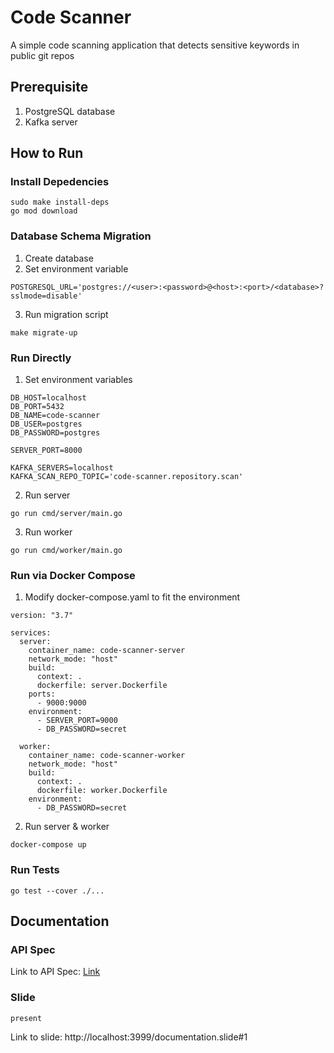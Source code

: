 # Code Scanner

A simple code scanning application that detects sensitive keywords in public git repos

## Prerequisite

1. PostgreSQL database
2. Kafka server

## How to Run

### Install Depedencies

```
sudo make install-deps
go mod download
```

### Database Schema Migration

1. Create database
2. Set environment variable

```
POSTGRESQL_URL='postgres://<user>:<password>@<host>:<port>/<database>?sslmode=disable'
```

3. Run migration script

```
make migrate-up
```

### Run Directly

1. Set environment variables

```
DB_HOST=localhost
DB_PORT=5432
DB_NAME=code-scanner
DB_USER=postgres
DB_PASSWORD=postgres

SERVER_PORT=8000

KAFKA_SERVERS=localhost
KAFKA_SCAN_REPO_TOPIC='code-scanner.repository.scan'
```

2. Run server

```
go run cmd/server/main.go
```

3. Run worker

```
go run cmd/worker/main.go
```

### Run via Docker Compose

1. Modify docker-compose.yaml to fit the environment

```
version: "3.7"

services:
  server:
    container_name: code-scanner-server
    network_mode: "host"
    build:
      context: .
      dockerfile: server.Dockerfile
    ports:
      - 9000:9000
    environment:
      - SERVER_PORT=9000
      - DB_PASSWORD=secret

  worker:
    container_name: code-scanner-worker
    network_mode: "host"
    build:
      context: .
      dockerfile: worker.Dockerfile
    environment:
      - DB_PASSWORD=secret
```

2. Run server & worker

```
docker-compose up
```

### Run Tests

```
go test --cover ./...
```

## Documentation

### API Spec

Link to API Spec: [Link](api/openapi.yaml)

### Slide

```
present
```

Link to slide: http://localhost:3999/documentation.slide#1
